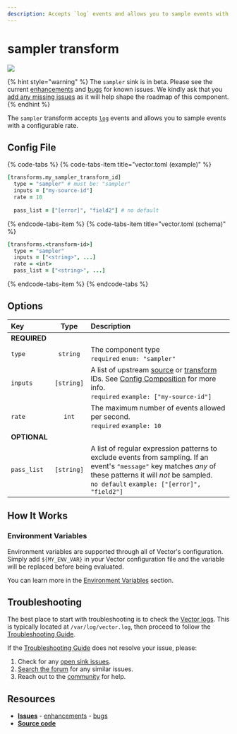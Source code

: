 ```yaml
---
description: Accepts `log` events and allows you to sample events with a configurable rate.
---
```


<!--
     THIS FILE IS AUTOOGENERATED!

     To make changes please edit the template located at:

     scripts/generate/templates/docs/usage/configuration/transforms/sampler.md.erb
-->

# sampler transform

![][images.sampler_transform]

{% hint style="warning" %}
The `sampler` sink is in beta. Please see the current
[enhancements][url.sampler_transform_enhancements] and
[bugs][url.sampler_transform_bugs] for known issues.
We kindly ask that you [add any missing issues][url.new_sampler_transform_issue]
as it will help shape the roadmap of this component.
{% endhint %}

The `sampler` transform accepts [`log`][docs.log_event] events and allows you to sample events with a configurable rate.

## Config File

{% code-tabs %}
{% code-tabs-item title="vector.toml (example)" %}
```coffeescript
[transforms.my_sampler_transform_id]
  type = "sampler" # must be: "sampler"
  inputs = ["my-source-id"]
  rate = 10
  
  pass_list = ["[error]", "field2"] # no default
```
{% endcode-tabs-item %}
{% code-tabs-item title="vector.toml (schema)" %}
```coffeescript
[transforms.<transform-id>]
  type = "sampler"
  inputs = ["<string>", ...]
  rate = <int>
  pass_list = ["<string>", ...]
```
{% endcode-tabs-item %}
{% endcode-tabs %}

## Options

| Key  | Type  | Description |
|:-----|:-----:|:------------|
| **REQUIRED** | | |
| `type` | `string` | The component type<br />`required` `enum: "sampler"` |
| `inputs` | `[string]` | A list of upstream [source][docs.sources] or [transform][docs.transforms] IDs. See [Config Composition][docs.config_composition] for more info.<br />`required` `example: ["my-source-id"]` |
| `rate` | `int` | The maximum number of events allowed per second.<br />`required` `example: 10` |
| **OPTIONAL** | | |
| `pass_list` | `[string]` | A list of regular expression patterns to exclude events from sampling. If an event's `"message"` key matches _any_ of these patterns it will _not_ be sampled.<br />`no default` `example: ["[error]", "field2"]` |

## How It Works

### Environment Variables

Environment variables are supported through all of Vector's configuration.
Simply add `${MY_ENV_VAR}` in your Vector configuration file and the variable
will be replaced before being evaluated.

You can learn more in the [Environment Variables][docs.configuration.environment-variables]
section.

## Troubleshooting

The best place to start with troubleshooting is to check the
[Vector logs][docs.monitoring_logs]. This is typically located at
`/var/log/vector.log`, then proceed to follow the
[Troubleshooting Guide][docs.troubleshooting].

If the [Troubleshooting Guide][docs.troubleshooting] does not resolve your
issue, please:

1. Check for any [open sink issues][url.sampler_transform_issues].
2. [Search the forum][url.search_forum] for any similar issues.
2. Reach out to the [community][url.community] for help.

## Resources

* [**Issues**][url.sampler_transform_issues] - [enhancements][url.sampler_transform_enhancements] - [bugs][url.sampler_transform_bugs]
* [**Source code**][url.sampler_transform_source]


[docs.config_composition]: ../../../usage/configuration/README.md#composition
[docs.configuration.environment-variables]: ../../../usage/configuration#environment-variables
[docs.log_event]: ../../../about/data-model.md#log
[docs.monitoring_logs]: ../../../usage/administration/monitoring.md#logs
[docs.sources]: ../../../usage/configuration/sources
[docs.transforms]: ../../../usage/configuration/transforms
[docs.troubleshooting]: ../../../usage/guides/troubleshooting.md
[images.sampler_transform]: ../../../assets/sampler-transform.svg
[url.community]: https://vector.dev/community
[url.new_sampler_transform_issue]: https://github.com/timberio/vector/issues/new?labels=Transform%3A+sampler
[url.sampler_transform_bugs]: https://github.com/timberio/vector/issues?q=is%3Aopen+is%3Aissue+label%3A%22Transform%3A+sampler%22+label%3A%22Type%3A+Bug%22
[url.sampler_transform_enhancements]: https://github.com/timberio/vector/issues?q=is%3Aopen+is%3Aissue+label%3A%22Transform%3A+sampler%22+label%3A%22Type%3A+Enhancement%22
[url.sampler_transform_issues]: https://github.com/timberio/vector/issues?q=is%3Aopen+is%3Aissue+label%3A%22Transform%3A+sampler%22
[url.sampler_transform_source]: https://github.com/timberio/vector/tree/master/src/transforms/sampler.rs
[url.search_forum]: https://forum.vector.dev/search?expanded=true
